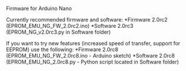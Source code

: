 Firmware for Arduino Nano

Currently recommended firmware and software:
*Firmware 2.0rc2 (EPROM_EMU_NG_FW_2.0rc2.ino)
 *Software 2.0rc3 (EPROM_NG_v2.0rc3.py in Software folder)

If you want to try new features (increased speed of transfer, support for EEPROM) use the following:
*Firmware 2.0rc8 (EPROM_EMU_NG_FW_2.0rc8.ino - Arduino sketch)
*Software 2.0rc8 (EPROM_EMU_NG_2.0rc8.py - Python script located in Software folder)
